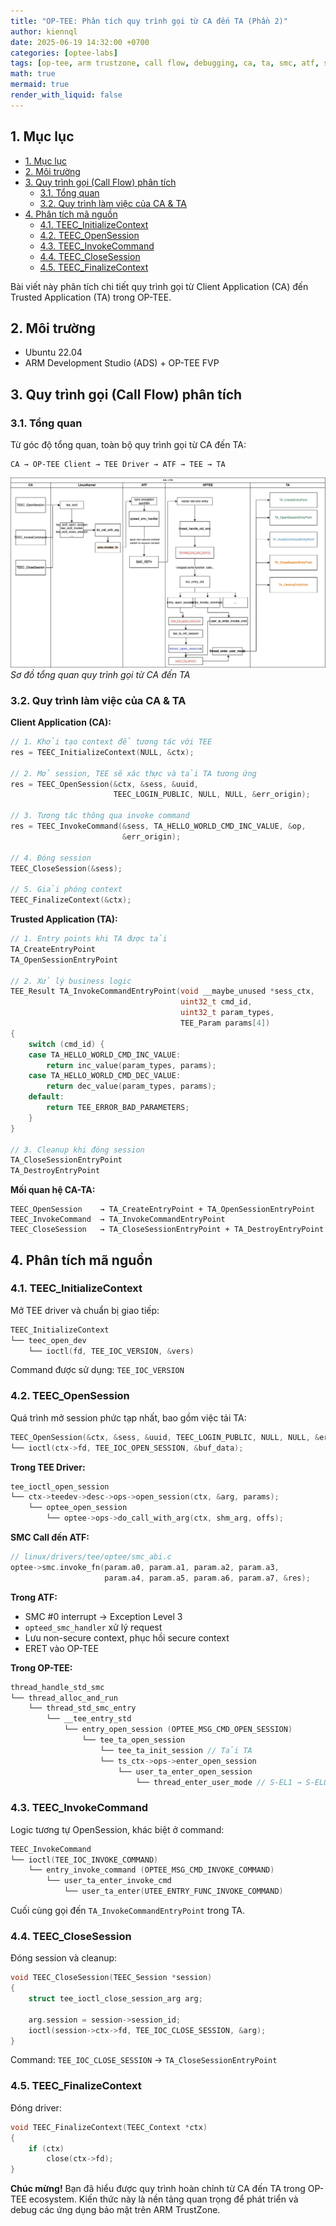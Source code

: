```yaml
---
title: "OP-TEE: Phân tích quy trình gọi từ CA đến TA (Phần 2)"
author: kiennql
date: 2025-06-19 14:32:00 +0700
categories: [optee-labs]
tags: [op-tee, arm trustzone, call flow, debugging, ca, ta, smc, atf, secure world, analysis]
math: true
mermaid: true
render_with_liquid: false
---
```


## 1. Mục lục
- [1. Mục lục](#1-mục-lục)
- [2. Môi trường](#2-môi-trường)
- [3. Quy trình gọi (Call Flow) phân tích](#3-quy-trình-gọi-call-flow-phân-tích)
  - [3.1. Tổng quan](#31-tổng-quan)
  - [3.2. Quy trình làm việc của CA \& TA](#32-quy-trình-làm-việc-của-ca--ta)
- [4. Phân tích mã nguồn](#4-phân-tích-mã-nguồn)
  - [4.1. TEEC\_InitializeContext](#41-teec_initializecontext)
  - [4.2. TEEC\_OpenSession](#42-teec_opensession)
  - [4.3. TEEC\_InvokeCommand](#43-teec_invokecommand)
  - [4.4. TEEC\_CloseSession](#44-teec_closesession)
  - [4.5. TEEC\_FinalizeContext](#45-teec_finalizecontext)

Bài viết này phân tích chi tiết quy trình gọi từ Client Application (CA) đến Trusted Application (TA) trong OP-TEE.

## 2. Môi trường

- Ubuntu 22.04
- ARM Development Studio (ADS) + OP-TEE FVP

## 3. Quy trình gọi (Call Flow) phân tích

### 3.1. Tổng quan

Từ góc độ tổng quan, toàn bộ quy trình gọi từ CA đến TA:

```
CA → OP-TEE Client → TEE Driver → ATF → TEE → TA
```

![Call Flow Diagram](/assets/img/post/optee-call-flow/image.png)
_Sơ đồ tổng quan quy trình gọi từ CA đến TA_

### 3.2. Quy trình làm việc của CA & TA

**Client Application (CA):**

```c
// 1. Khởi tạo context để tương tác với TEE
res = TEEC_InitializeContext(NULL, &ctx);

// 2. Mở session, TEE sẽ xác thực và tải TA tương ứng
res = TEEC_OpenSession(&ctx, &sess, &uuid,
                       TEEC_LOGIN_PUBLIC, NULL, NULL, &err_origin);

// 3. Tương tác thông qua invoke command
res = TEEC_InvokeCommand(&sess, TA_HELLO_WORLD_CMD_INC_VALUE, &op,
                         &err_origin);

// 4. Đóng session
TEEC_CloseSession(&sess);

// 5. Giải phóng context
TEEC_FinalizeContext(&ctx);
```

**Trusted Application (TA):**

```c
// 1. Entry points khi TA được tải
TA_CreateEntryPoint
TA_OpenSessionEntryPoint

// 2. Xử lý business logic
TEE_Result TA_InvokeCommandEntryPoint(void __maybe_unused *sess_ctx,
                                      uint32_t cmd_id,
                                      uint32_t param_types, 
                                      TEE_Param params[4])
{
    switch (cmd_id) {
    case TA_HELLO_WORLD_CMD_INC_VALUE:
        return inc_value(param_types, params);
    case TA_HELLO_WORLD_CMD_DEC_VALUE:
        return dec_value(param_types, params);
    default:
        return TEE_ERROR_BAD_PARAMETERS;
    }
}

// 3. Cleanup khi đóng session
TA_CloseSessionEntryPoint
TA_DestroyEntryPoint
```

**Mối quan hệ CA-TA:**

```
TEEC_OpenSession    → TA_CreateEntryPoint + TA_OpenSessionEntryPoint
TEEC_InvokeCommand  → TA_InvokeCommandEntryPoint
TEEC_CloseSession   → TA_CloseSessionEntryPoint + TA_DestroyEntryPoint
```

## 4. Phân tích mã nguồn

### 4.1. TEEC_InitializeContext

Mở TEE driver và chuẩn bị giao tiếp:

```c
TEEC_InitializeContext
└── teec_open_dev
    └── ioctl(fd, TEE_IOC_VERSION, &vers)
```

Command được sử dụng: `TEE_IOC_VERSION`

### 4.2. TEEC_OpenSession

Quá trình mở session phức tạp nhất, bao gồm việc tải TA:

```c
TEEC_OpenSession(&ctx, &sess, &uuid, TEEC_LOGIN_PUBLIC, NULL, NULL, &err_origin);
└── ioctl(ctx->fd, TEE_IOC_OPEN_SESSION, &buf_data);
```

**Trong TEE Driver:**

```c
tee_ioctl_open_session
└── ctx->teedev->desc->ops->open_session(ctx, &arg, params);
    └── optee_open_session
        └── optee->ops->do_call_with_arg(ctx, shm_arg, offs);
```

**SMC Call đến ATF:**

```c
// linux/drivers/tee/optee/smc_abi.c
optee->smc.invoke_fn(param.a0, param.a1, param.a2, param.a3,
                     param.a4, param.a5, param.a6, param.a7, &res);
```

**Trong ATF:**
- SMC #0 interrupt → Exception Level 3
- `opteed_smc_handler` xử lý request
- Lưu non-secure context, phục hồi secure context
- ERET vào OP-TEE

**Trong OP-TEE:**

```c
thread_handle_std_smc
└── thread_alloc_and_run
    └── thread_std_smc_entry
        └── __tee_entry_std
            └── entry_open_session (OPTEE_MSG_CMD_OPEN_SESSION)
                └── tee_ta_open_session
                    └── tee_ta_init_session // Tải TA
                    └── ts_ctx->ops->enter_open_session
                        └── user_ta_enter_open_session
                            └── thread_enter_user_mode // S-EL1 → S-EL0
```

### 4.3. TEEC_InvokeCommand

Logic tương tự OpenSession, khác biệt ở command:

```c
TEEC_InvokeCommand
└── ioctl(TEE_IOC_INVOKE_COMMAND)
    └── entry_invoke_command (OPTEE_MSG_CMD_INVOKE_COMMAND)
        └── user_ta_enter_invoke_cmd
            └── user_ta_enter(UTEE_ENTRY_FUNC_INVOKE_COMMAND)
```

Cuối cùng gọi đến `TA_InvokeCommandEntryPoint` trong TA.

### 4.4. TEEC_CloseSession

Đóng session và cleanup:

```c
void TEEC_CloseSession(TEEC_Session *session)
{
    struct tee_ioctl_close_session_arg arg;
    
    arg.session = session->session_id;
    ioctl(session->ctx->fd, TEE_IOC_CLOSE_SESSION, &arg);
}
```

Command: `TEE_IOC_CLOSE_SESSION` → `TA_CloseSessionEntryPoint`

### 4.5. TEEC_FinalizeContext

Đóng driver:

```c
void TEEC_FinalizeContext(TEEC_Context *ctx)
{
    if (ctx)
        close(ctx->fd);
}
```

**Chúc mừng!** Bạn đã hiểu được quy trình hoàn chỉnh từ CA đến TA trong OP-TEE ecosystem. Kiến thức này là nền tảng quan trọng để phát triển và debug các ứng dụng bảo mật trên ARM TrustZone.
